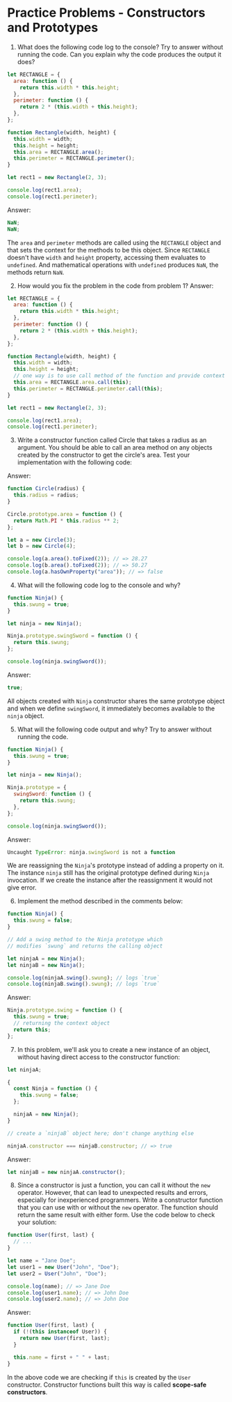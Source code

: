 # Practice Problems - Constructors and Prototypes

1. What does the following code log to the console? Try to answer without running the code. Can you explain why the code produces the output it does?

```javascript
let RECTANGLE = {
  area: function () {
    return this.width * this.height;
  },
  perimeter: function () {
    return 2 * (this.width + this.height);
  },
};

function Rectangle(width, height) {
  this.width = width;
  this.height = height;
  this.area = RECTANGLE.area();
  this.perimeter = RECTANGLE.perimeter();
}

let rect1 = new Rectangle(2, 3);

console.log(rect1.area);
console.log(rect1.perimeter);
```

Answer:

```javascript
NaN;
NaN;
```

The `area` and `perimeter` methods are called using the `RECTANGLE` object and that sets the context for the methods to be this object. Since `RECTANGLE` doesn't have `width` and `height` property, accessing them evaluates to `undefined`. And mathematical operations with `undefined` produces `NaN`, the methods return `NaN`.

2. How would you fix the problem in the code from problem 1?
   Answer:

```javascript
let RECTANGLE = {
  area: function () {
    return this.width * this.height;
  },
  perimeter: function () {
    return 2 * (this.width + this.height);
  },
};

function Rectangle(width, height) {
  this.width = width;
  this.height = height;
  // one way is to use call method of the function and provide context
  this.area = RECTANGLE.area.call(this);
  this.perimeter = RECTANGLE.perimeter.call(this);
}

let rect1 = new Rectangle(2, 3);

console.log(rect1.area);
console.log(rect1.perimeter);
```

3. Write a constructor function called Circle that takes a radius as an argument. You should be able to call an area method on any objects created by the constructor to get the circle's area. Test your implementation with the following code:

Answer:

```javascript
function Circle(radius) {
  this.radius = radius;
}

Circle.prototype.area = function () {
  return Math.PI * this.radius ** 2;
};

let a = new Circle(3);
let b = new Circle(4);

console.log(a.area().toFixed(2)); // => 28.27
console.log(b.area().toFixed(2)); // => 50.27
console.log(a.hasOwnProperty("area")); // => false
```

4. What will the following code log to the console and why?

```javascript
function Ninja() {
  this.swung = true;
}

let ninja = new Ninja();

Ninja.prototype.swingSword = function () {
  return this.swung;
};

console.log(ninja.swingSword());
```

Answer:

```javascript
true;
```

All objects created with `Ninja` constructor shares the same prototype object and when we define `swingSword`, it immediately becomes available to the `ninja` object.

5. What will the following code output and why? Try to answer without running the code.

```javascript
function Ninja() {
  this.swung = true;
}

let ninja = new Ninja();

Ninja.prototype = {
  swingSword: function () {
    return this.swung;
  },
};

console.log(ninja.swingSword());
```

Answer:

```javascript
Uncaught TypeError: ninja.swingSword is not a function
```

We are reassigning the `Ninja`'s prototype instead of adding a property on it. The instance `ninja` still has the original prototype defined during `Ninja` invocation. If we create the instance after the reassignment it would not give error.

6. Implement the method described in the comments below:

```javascript
function Ninja() {
  this.swung = false;
}

// Add a swing method to the Ninja prototype which
// modifies `swung` and returns the calling object

let ninjaA = new Ninja();
let ninjaB = new Ninja();

console.log(ninjaA.swing().swung); // logs `true`
console.log(ninjaB.swing().swung); // logs `true`
```

Answer:

```javascript
Ninja.prototype.swing = function () {
  this.swung = true;
  // returning the context object
  return this;
};
```

7. In this problem, we'll ask you to create a new instance of an object, without having direct access to the constructor function:

```javascript
let ninjaA;

{
  const Ninja = function () {
    this.swung = false;
  };

  ninjaA = new Ninja();
}

// create a `ninjaB` object here; don't change anything else

ninjaA.constructor === ninjaB.constructor; // => true
```

Answer:

```javascript
let ninjaB = new ninjaA.constructor();
```

8. Since a constructor is just a function, you can call it without the `new` operator. However, that can lead to unexpected results and errors, especially for inexperienced programmers. Write a constructor function that you can use with or without the `new` operator. The function should return the same result with either form. Use the code below to check your solution:

```javascript
function User(first, last) {
  // ...
}

let name = "Jane Doe";
let user1 = new User("John", "Doe");
let user2 = User("John", "Doe");

console.log(name); // => Jane Doe
console.log(user1.name); // => John Doe
console.log(user2.name); // => John Doe
```

Answer:

```javascript
function User(first, last) {
  if (!(this instanceof User)) {
    return new User(first, last);
  }

  this.name = first + " " + last;
}
```

In the above code we are checking if `this` is created by the `User` constructor. Constructor functions built this way is called **scope-safe constructors**.
